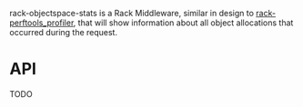rack-objectspace-stats is a Rack Middleware, similar in design to
[rack-perftools_profiler](https://github.com/bhb/rack-perftools_profiler), that
will show information about all object allocations that occurred during the
request.

API
===

TODO
